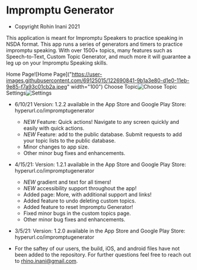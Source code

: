 # Impromptu Generator

* Copyright Rohin Inani 2021

This application is meant for Impromptu Speakers to practice speaking in NSDA format. 
This app runs a series of generators and timers to practice impromptu speaking.
With over 1500+ topics, many features such as Speech-to-Text, Custom Topic Generator, and much more it will guarantee a leg up on your Impromptu Speaking skills.

Home Page![Home Page]("https://user-images.githubusercontent.com/69125015/122690841-9b1a3e80-d1e0-11eb-9e85-f7a93c01cb2a.jpeg" width="100")
Choose Topic![Choose Topic](https://user-images.githubusercontent.com/69125015/122690851-ae2d0e80-d1e0-11eb-8c21-779859a5fbae.jpeg)
Settings![Settings](https://user-images.githubusercontent.com/69125015/122690856-b84f0d00-d1e0-11eb-9028-a606bed0705d.jpeg)


* 6/10/21 Version: 1.2.2 available in the App Store and Google Play Store: hyperurl.co/impromptugenerator
  - *NEW* Feature: Quick actions! Navigate to any screen quickly and easily with quick actions.
  - *NEW* Feature: add to the public database. Submit requests to add your topic lists to the public database.
  - Minor changes to app size.
  - Other minor bug fixes and enhancements.

* 4/15/21: Version: 1.2.1 available in the App Store and Google Play Store: hyperurl.co/impromptugenerator
  - *NEW* gradient and text for all timers!
  - *NEW* accessibility support throughout the app!
  - Added page: More, with additional support and links!
  - Added feature to undo deleting custom topics.
  - Added feature to reset Impromptu Generator!
  - Fixed minor bugs in the custom topics page.
  - Other minor bug fixes and enhancements.
 
* 3/5/21: Version: 1.2.0 available in the App Store and Google Play Store: hyperurl.co/impromptugenerator

* For the saftey of our users, the build, iOS, and android files have not been added to the repository. For further questions feel free to reach out to rhino.inani@gmail.com.
